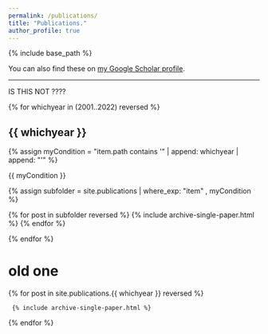 ```yaml
---
permalink: /publications/
title: "Publications."
author_profile: true
---
```


{% include base_path %}

You can also find these on <a href="https://scholar.google.com/citations?user=IGApvF0AAAAJ&hl=en">my Google Scholar profile</a>.

<hr>

IS THIS NOT ????

{% for whichyear in (2001..2022) reversed %}

  <h2>{{ whichyear }}</h2>
  
  {% assign myCondition = "item.path contains '" | append: whichyear | append: "'" %}

  {{ myCondition }}
  
  {% assign subfolder = site.publications | where_exp: "item" , myCondition %}
  
  {% for post in subfolder reversed %}
    {% include archive-single-paper.html %}
  {% endfor %}

{% endfor %}

  


<h1> old one </h1>

{% for post in site.publications.{{ whichyear }} reversed %}
  
     {% include archive-single-paper.html %}
  
{% endfor %}

